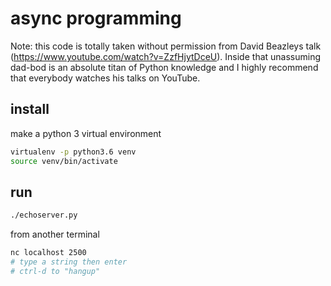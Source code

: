 # async programming

Note: this code is totally taken without permission from David Beazleys
talk (https://www.youtube.com/watch?v=ZzfHjytDceU). Inside that
unassuming dad-bod is an absolute titan of Python knowledge and I highly
recommend that everybody watches his talks on YouTube.

## install

make a python 3 virtual environment

```bash
virtualenv -p python3.6 venv
source venv/bin/activate
```

## run

```bash
./echoserver.py
```

from another terminal


```bash
nc localhost 2500
# type a string then enter
# ctrl-d to "hangup"
```
